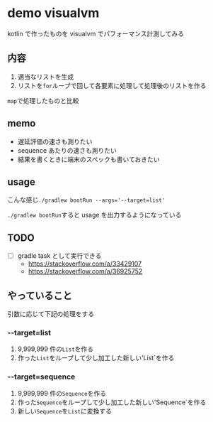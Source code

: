 # demo visualvm
kotlin で作ったものを visualvm でパフォーマンス計測してみる

## 内容
1. 適当なリストを生成
2. リストを`for`ループで回して各要素に処理して処理後のリストを作る

`map`で処理したものと比較

## memo
- 遅延評価の速さも測りたい
- sequence あたりの速さも測りたい
- 結果を書くときに端末のスペックも書いておきたい

## usage
こんな感じ`./gradlew bootRun --args='--target=list'`

`./gradlew bootRun`すると usage を出力するようになっている

## TODO
- [ ] gradle task として実行できる
    - https://stackoverflow.com/a/33429107
    - https://stackoverflow.com/a/36925752

## やっていること
引数に応じて下記の処理をする

### --target=list
1. 9,999,999 件の`List`を作る
2. 作った`List`をループして少し加工した新しい'List`を作る

### --target=sequence
1. 9,999,999 件の`Sequence`を作る
2. 作った`Sequence`をループして少し加工した新しい'Sequence`を作る
3. 新しい`Sequence`を`List`に変換する
